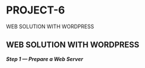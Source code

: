 # PROJECT-6
WEB SOLUTION WITH WORDPRESS


## WEB SOLUTION WITH WORDPRESS

***Step 1 — Prepare a Web Server***
